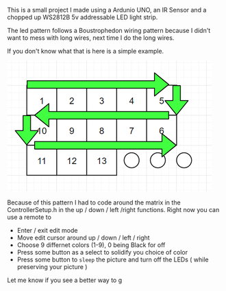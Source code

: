 This is a small project I made using a Ardunio UNO, an IR Sensor and a chopped up WS2812B 5v addressable LED light strip.

The led pattern follows a Boustrophedon wiring pattern because I didn't want to mess with long wires, next time I do the long wires.

If you don't know what that is here is a simple example.

![Boustrophedon](Boustrophedon.png)

Because of this pattern I had to code around the matrix in the ControllerSetup.h in the up / down / left /right functions. Right now you can use a remote to 
* Enter / exit edit mode
* Move edit cursor around up / down / left / right
* Choose 9 differnet colors (1-9), 0 being Black for off
* Press some button as a select to solidify you choice of color
* Press some button to `sleep` the picture and turn off the LEDs ( while preserving your picture )

Let me know if you see a better way to g